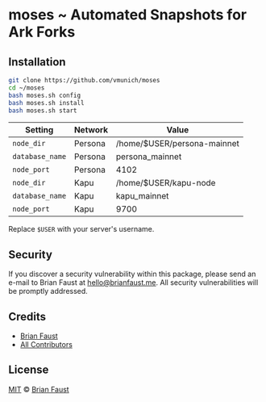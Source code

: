 # moses ~ Automated Snapshots for Ark Forks

## Installation

```bash
git clone https://github.com/vmunich/moses
cd ~/moses
bash moses.sh config
bash moses.sh install
bash moses.sh start
```


| Setting | Network | Value
| --- | --- | --- |
| `node_dir` | Persona | /home/$USER/persona-mainnet
| `database_name` | Persona | persona_mainnet
| `node_port` | Persona | 4102
| `node_dir` | Kapu | /home/$USER/kapu-node
| `database_name` | Kapu | kapu_mainnet
| `node_port` | Kapu | 9700

Replace `$USER` with your server's username.

## Security

If you discover a security vulnerability within this package, please send an e-mail to Brian Faust at hello@brianfaust.me. All security vulnerabilities will be promptly addressed.

## Credits

- [Brian Faust](https://github.com/faustbrian)
- [All Contributors](../../contributors)

## License

[MIT](LICENSE) © [Brian Faust](https://brianfaust.me)
